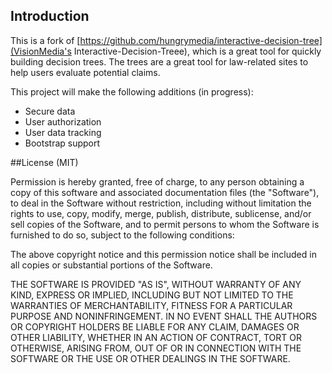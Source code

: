 ## Introduction

This is a fork of [https://github.com/hungrymedia/interactive-decision-tree](VisionMedia's Interactive-Decision-Treee),
which is a great tool for quickly building decision trees.  The trees are a great tool for law-related sites to
help users evaluate potential claims.

This project will make the following additions (in progress):

* Secure data
* User authorization
* User data tracking
* Bootstrap support 

##License (MIT)

Permission is hereby granted, free of charge, to any person obtaining a copy of this software and associated documentation files (the "Software"), to deal in the Software without restriction, including without limitation the rights to use, copy, modify, merge, publish, distribute, sublicense, and/or sell copies of the Software, and to permit persons to whom the Software is furnished to do so, subject to the following conditions:

The above copyright notice and this permission notice shall be included in all copies or substantial portions of the Software.

THE SOFTWARE IS PROVIDED "AS IS", WITHOUT WARRANTY OF ANY KIND, EXPRESS OR IMPLIED, INCLUDING BUT NOT LIMITED TO THE WARRANTIES OF MERCHANTABILITY, FITNESS FOR A PARTICULAR PURPOSE AND NONINFRINGEMENT. IN NO EVENT SHALL THE AUTHORS OR COPYRIGHT HOLDERS BE LIABLE FOR ANY CLAIM, DAMAGES OR OTHER LIABILITY, WHETHER IN AN ACTION OF CONTRACT, TORT OR OTHERWISE, ARISING FROM, OUT OF OR IN CONNECTION WITH THE SOFTWARE OR THE USE OR OTHER DEALINGS IN THE SOFTWARE.

